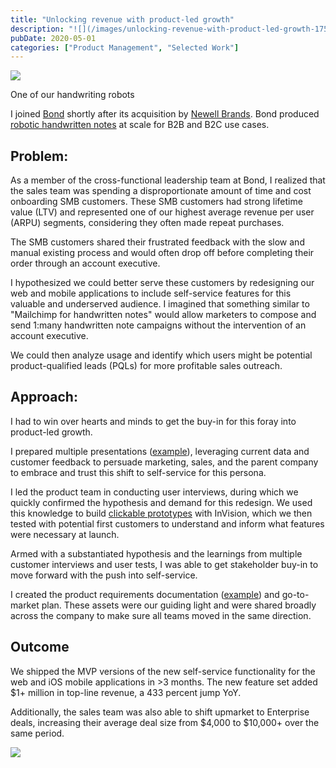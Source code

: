 ```yaml
---
title: "Unlocking revenue with product-led growth"
description: "![](/images/unlocking-revenue-with-product-led-growth-1759632215420.jpg)  One of our handwriting robots  I joined [Bond](https://www.linkedin.com/company/bond-i"
pubDate: 2020-05-01
categories: ["Product Management", "Selected Work"]
---
```


![](/images/unlocking-revenue-with-product-led-growth-1759632215420.jpg)

One of our handwriting robots

I joined [Bond](https://www.linkedin.com/company/bond-inc/) shortly after its acquisition by [Newell Brands](https://www.newellbrands.com/). Bond produced [robotic handwritten notes](https://www.youtube.com/watch?v=vrAyX9vVJCE) at scale for B2B and B2C use cases.

## Problem:

As a member of the cross-functional leadership team at Bond, I realized that the sales team was spending a disproportionate amount of time and cost onboarding SMB customers. These SMB customers had strong lifetime value (LTV) and represented one of our highest average revenue per user (ARPU) segments, considering they often made repeat purchases.

The SMB customers shared their frustrated feedback with the slow and manual existing process and would often drop off before completing their order through an account executive.

I hypothesized we could better serve these customers by redesigning our web and mobile applications to include self-service features for this valuable and underserved audience. I imagined that something similar to "Mailchimp for handwritten notes" would allow marketers to compose and send 1:many handwritten note campaigns without the intervention of an account executive.

We could then analyze usage and identify which users might be potential product-qualified leads (PQLs) for more profitable sales outreach.

## Approach:

I had to win over hearts and minds to get the buy-in for this foray into product-led growth.

I prepared multiple presentations ([example](https://www.slideshare.net/slideshow/product-launch-plan-233306387/233306387#12)), leveraging current data and customer feedback to persuade marketing, sales, and the parent company to embrace and trust this shift to self-service for this persona.

I led the product team in conducting user interviews, during which we quickly confirmed the hypothesis and demand for this redesign. We used this knowledge to build [clickable prototypes](https://invis.io/YTX6O4072AP) with InVision, which we then tested with potential first customers to understand and inform what features were necessary at launch.

Armed with a substantiated hypothesis and the learnings from multiple customer interviews and user tests, I was able to get stakeholder buy-in to move forward with the push into self-service.

I created the product requirements documentation ([example](https://www.slideshare.net/slideshow/product-requirements-example-for-web-application/233311364)) and go-to-market plan. These assets were our guiding light and were shared broadly across the company to make sure all teams moved in the same direction.

## Outcome

We shipped the MVP versions of the new self-service functionality for the web and iOS mobile applications in >3 months. The new feature set added $1+ million in top-line revenue, a 433 percent jump YoY.

Additionally, the sales team was also able to shift upmarket to Enterprise deals, increasing their average deal size from $4,000 to $10,000+ over the same period.

![](/images/unlocking-revenue-with-product-led-growth-1759632215449.png)